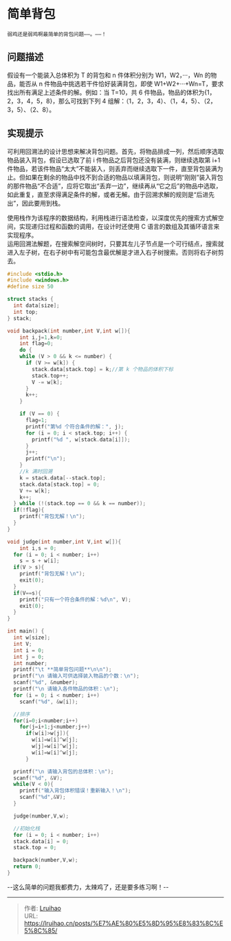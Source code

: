 # 简单背包


`弱鸡还是弱鸡啊最简单的背包问题——。——！`

## 问题描述

假设有一个能装入总体积为 T 的背包和 n 件体积分别为 W1，W2，···，Wn 的物品，能否从 n 件物品中挑选若干件恰好装满背包，即使 W1+W2+···+Wn=T，要求找出所有满足上述条件的解。例如：当 T=10，共 6 件物品，物品的体积为{1，2，3，4，5，8}，那么可找到下列 4 组解：（1，2，3，4）、（1，4，5）、（2，3，5）、（2、8）。

<!--more-->

## 实现提示

可利用回溯法的设计思想来解决背包问题。首先，将物品排成一列，然后顺序选取物品装入背包，假设已选取了前 i 件物品之后背包还没有装满，则继续选取第 i+1 件物品，若该件物品“太大”不能装入，则丢弃而继续选取下一件，直至背包装满为止。但如果在剩余的物品中找不到合适的物品以填满背包，则说明“刚刚”装入背包的那件物品“不合适”，应将它取出“丢弃一边”，继续再从“它之后”的物品中选取，如此重复，直至求得满足条件的解，或者无解。由于回溯求解的规则是“后进先出”，因此要用到栈。

使用栈作为该程序的数据结构，利用栈进行语法检查，以深度优先的搜索方式解空间，实现递归过程和函数的调用，在设计时还使用 C 语言的数组及其循环语言来实现程序。  
运用回溯法解题，在搜索解空间树时，只要其左儿子节点是一个可行结点，搜索就进入左子树，在右子树中有可能包含最优解是才进入右子树搜索。否则将右子树剪去。

```c
#include <stdio.h>
#include <windows.h>
#define size 50

struct stacks {
  int data[size];
  int top;
} stack;

void backpack(int number,int V,int w[]){
    int i,j=1,k=0;
    int flag=0;
    do {
    while (V > 0 && k <= number) {
      if (V >= w[k]) {
        stack.data[stack.top] = k;//第 k 个物品的体积下标
        stack.top++;
        V -= w[k];
      }
      k++;
    }

    if (V == 0) {
      flag=1;
      printf("第%d 个符合条件的解：", j);
      for (i = 0; i < stack.top; i++) {
        printf("%d ", w[stack.data[i]]);
      }
      j++;
      printf("\n");
    }
    //k 满时回溯
    k = stack.data[--stack.top];
    stack.data[stack.top] = 0;
    V += w[k];
    k++;
  } while (!(stack.top == 0 && k == number));
  if(!flag){
    printf("背包无解！\n");
  }
}

void judge(int number,int V,int w[]){
    int i,s = 0;
  for (i = 0; i < number; i++)
    s = s + w[i];
  if(V > s){
    printf("背包无解！\n");
    exit(0);
  }
  if(V==s){
    printf("只有一个符合条件的解：%d\n", V);
    exit(0);
  }
}

int main() {
  int w[size];
  int V;
  int i = 0;
  int j = 0;
  int number;
  printf("\t **简单背包问题**\n\n");
  printf("\n 请输入可供选择装入物品的个数：\n");
  scanf("%d", &number);
  printf("\n 请输入各件物品的体积：\n");
  for (i = 0; i < number; i++)
    scanf("%d", &w[i]);

  //排序
  for(i=0;i<number;i++)
    for(j=i+1;j<number;j++)
      if(w[i]>w[j]){
        w[i]=w[i]^w[j];
        w[j]=w[i]^w[j];
        w[i]=w[i]^w[j];
      }

  printf("\n 请输入背包的总体积：\n");
  scanf("%d", &V);
  while(V < 0){
    printf("输入背包体积错误！重新输入！\n");
    scanf("%d",&V);
  }

  judge(number,V,w);

  //初始化栈
  for (i = 0; i < number; i++)
  stack.data[i] = 0;
  stack.top = 0;

  backpack(number,V,w);
  return 0;
}
```

--这么简单的问题我都费力，太辣鸡了，还是要多练习啊！--


---

> 作者: [Lruihao](https://github.com/Lruihao)  
> URL: https://lruihao.cn/posts/%E7%AE%80%E5%8D%95%E8%83%8C%E5%8C%85/  


